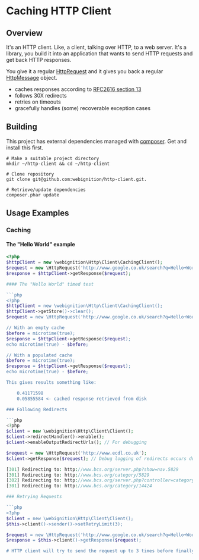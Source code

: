 Caching HTTP Client
===================

Overview
--------

It's an HTTP client. Like, a client, talking over HTTP, to a web server. It's a library, you build it into an application that wants to send HTTP requests and get back HTTP responses.

You give it a regular [HttpRequest][1] and it gives you back a regular [HttpMessage][2] object.

* caches responses according to [RFC2616 section 13][3]
* follows 30X redirects
* retries on timeouts
* gracefully handles (some) recoverable exception cases

[1]: http://php.net/manual/en/class.httprequest.php "PHP HttpRequest"
[2]: http://php.net/manual/en/class.httpmessage.php "PHP HttpMessage"
[3]: http://www.w3.org/Protocols/rfc2616/rfc2616-sec13.html "Caching in HTTP"

Building
--------

This project has external dependencies managed with [composer][1]. Get and install this first.

    # Make a suitable project directory
    mkdir ~/http-client && cd ~/http-client

    # Clone repository
    git clone git@github.com:webignition/http-client.git.

    # Retrieve/update dependencies
    composer.phar update


Usage Examples
--------------

### Caching

#### The "Hello World" example

```php
<?php
$httpClient = new \webignition\Http\Client\CachingClient();
$request = new \HttpRequest('http://www.google.co.uk/search?q=Hello+World');
$response = $httpClient->getResponse($request);

#### The "Hello World" timed test

```php
<?php
$httpClient = new \webignition\Http\Client\CachingClient();
$httpClient->getStore()->clear();
$request = new \HttpRequest('http://www.google.co.uk/search?q=Hello+World');

// With an empty cache
$before = microtime(true);
$response = $httpClient->getResponse($request);
echo microtime(true) - $before;

// With a populated cache
$before = microtime(true);
$response = $httpClient->getResponse($request);
echo microtime(true) - $before;

This gives results something like:

    0.41171598 
    0.05855584 <- cached response retrieved from disk

### Following Redirects

```php
<?php
$client = new \webignition\Http\Client\Client();
$client->redirectHandler()->enable();
$client->enableOutputRedirectUrls(); // For debugging

$request = new \HttpRequest('http://www.ecdl.co.uk');
$client->getResponse($request); // Debug logging of redirects occurs during request

[301] Redirecting to: http://www.bcs.org/server.php?show=nav.5829
[301] Redirecting to: http://www.bcs.org/category/5829
[302] Redirecting to: http://www.bcs.org/server.php?controller=category&action=showCategory&contentId=14424
[301] Redirecting to: http://www.bcs.org/category/14424

### Retrying Requests

```php
<?php
$client = new \webignition\Http\Client\Client();
$this->client()->sender()->setRetryLimit(3);

$request = new \HttpRequest('http://www.google.co.uk/search?q=Hello+World');    
$response = $this->client()->getResponse($request);

# HTTP client will try to send the request up to 3 times before finally failing